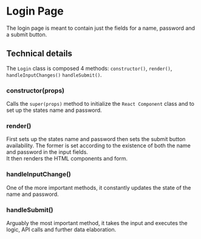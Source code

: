 # Login Page

The login page is meant to contain just the fields for a name, password and a submit button.

## Technical details

The ```Login``` class is composed 4 methods: ```constructor()```, ```render()```, ```handleInputChanges()``` ```handleSubmit()```.  

### constructor(props)
Calls the ```super(props)``` method to initialize the ```React Component``` class and to set up the states name and password.

### render()
First sets up the states name and password then sets the submit button availability. The former is set according to the 
existence of both the name and password in the input fields.  
It then renders the HTML components and form. 

### handleInputChange()
One of the more important methods, it constantly updates the state of the name and password.

### handleSubmit()
Arguably the most important method, it takes the input and executes the logic, API calls and further data elaboration.